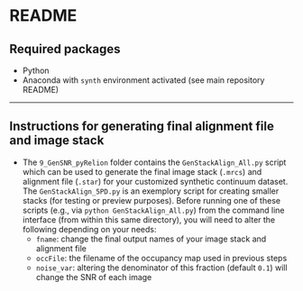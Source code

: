 # README
## Required packages
- Python
- Anaconda with `synth` environment activated (see main repository README)

---

## Instructions for generating final alignment file and image stack
- The `9_GenSNR_pyRelion` folder contains the `GenStackAlign_All.py` script which can be used to generate the final image stack (`.mrcs`) and alignment file (`.star`) for your customized synthetic continuum dataset. The `GenStackAlign_5PD.py` is an exemplory script for creating smaller stacks (for testing or preview purposes). Before running one of these scripts (e.g., via `python GenStackAlign_All.py`) from the command line interface (from within this same directory), you will need to alter the following depending on your needs:
  - `fname`: change the final output names of your image stack and alignment file
  - `occFile`: the filename of the occupancy map used in previous steps
  - `noise_var`: altering the denominator of this fraction (default `0.1`) will change the SNR of each image
